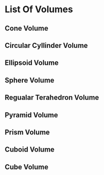 # List Of Volumes
Cone Volume
----------------------------
Circular Cyllinder Volume
----------------------------
Ellipsoid Volume
-----------------------------
Sphere Volume
-----------------------------
Regualar Terahedron Volume
-----------------------------
Pyramid Volume
-----------------------------
Prism Volume
-----------------------------
Cuboid Volume
-----------------------------
Cube Volume
-------------------------------
